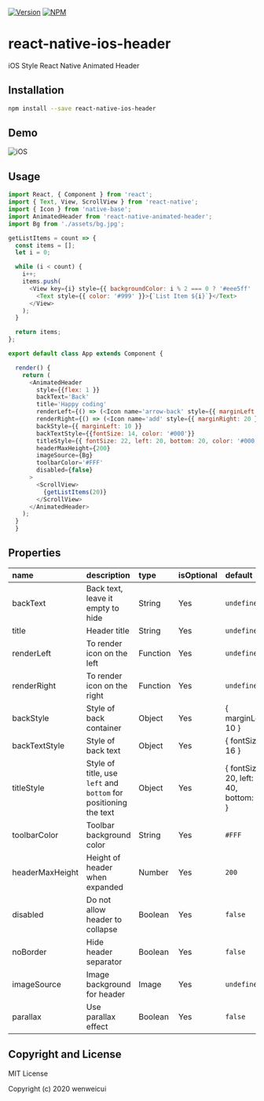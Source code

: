 
[![Version](https://img.shields.io/npm/v/react-native-animated-header.svg)](https://www.npmjs.com/package/react-native-animated-header)
[![NPM](https://img.shields.io/npm/dm/react-native-animated-header.svg)](https://www.npmjs.com/package/react-native-animated-header)


# react-native-ios-header

iOS Style React Native Animated Header

## Installation

```bash
npm install --save react-native-ios-header
```

## Demo

![iOS](https://raw.githubusercontent.com/maphongba008/react-native-animated-header/master/demo/ios-gif.gif)

## Usage

```javascript
import React, { Component } from 'react';
import { Text, View, ScrollView } from 'react-native';
import { Icon } from 'native-base';
import AnimatedHeader from 'react-native-animated-header';
import Bg from './assets/bg.jpg';

getListItems = count => {
  const items = [];
  let i = 0;

  while (i < count) {
    i++;
    items.push(
      <View key={i} style={{ backgroundColor: i % 2 === 0 ? '#eee5ff' : '#ceebfd', height: 64 }}>
        <Text style={{ color: '#999' }}>{`List Item ${i}`}</Text>
      </View>
    );
  }

  return items;
};

export default class App extends Component {

  render() {
    return (
      <AnimatedHeader 
        style={{flex: 1 }}
        backText='Back'
        title='Happy coding'
        renderLeft={() => (<Icon name='arrow-back' style={{ marginLeft: 20 }} />)}
        renderRight={() => (<Icon name='add' style={{ marginRight: 20 }} />)}
        backStyle={{ marginLeft: 10 }}
        backTextStyle={{fontSize: 14, color: '#000'}}
        titleStyle={{ fontSize: 22, left: 20, bottom: 20, color: '#000' }}
        headerMaxHeight={200}
        imageSource={Bg}
        toolbarColor='#FFF'
        disabled={false}
      >
        <ScrollView>
          {getListItems(20)}
        </ScrollView>
      </AnimatedHeader>
    );
  }
  }

```

## Properties

name | description | type | isOptional | default
:---- |:----------- | :----| ---- | :-------
backText  | Back text, leave it empty to hide |   String | Yes | `undefined`
title    | Header title  |   String | Yes | `undefined`
renderLeft | To render icon on the left | Function | Yes | `undefined`
renderRight | To render icon on the right | Function | Yes | `undefined`
backStyle | Style of back container | Object | Yes | { marginLeft: 10 }
backTextStyle | Style of back text | Object | Yes | { fontSize: 16 }
titleStyle | Style of title, use `left` and `bottom` for positioning the text | Object | Yes | { fontSize: 20, left: 40, bottom: 30 }
toolbarColor | Toolbar background color | String | Yes | `#FFF`
headerMaxHeight | Height of header when expanded | Number | Yes | `200`
disabled | Do not allow header to collapse | Boolean | Yes | `false`
noBorder | Hide header separator | Boolean | Yes | `false`
imageSource | Image background for header | Image | Yes | `undefined`
parallax | Use parallax effect | Boolean | Yes | `false`


## Copyright and License

MIT License

Copyright (c) 2020 wenweicui
